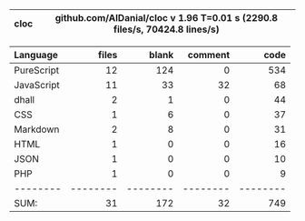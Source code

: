 cloc|github.com/AlDanial/cloc v 1.96  T=0.01 s (2290.8 files/s, 70424.8 lines/s)
--- | ---

Language|files|blank|comment|code
:-------|-------:|-------:|-------:|-------:
PureScript|12|124|0|534
JavaScript|11|33|32|68
dhall|2|1|0|44
CSS|1|6|0|37
Markdown|2|8|0|31
HTML|1|0|0|16
JSON|1|0|0|10
PHP|1|0|0|9
--------|--------|--------|--------|--------
SUM:|31|172|32|749
